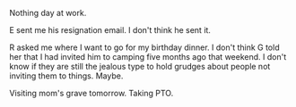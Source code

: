 Nothing day at work.

E sent me his resignation email. I don't think he sent it.

R asked me where I want to go for my birthday dinner. I don't think G told her that I had invited him to camping five months ago that weekend. I don't know if they are still the jealous type to hold grudges about people not inviting them to things. Maybe.

Visiting mom's grave tomorrow. Taking PTO.
